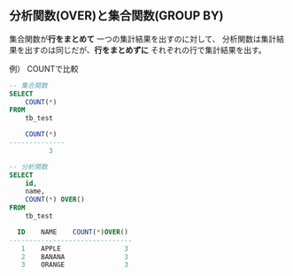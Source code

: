 ## 分析関数(OVER)と集合関数(GROUP BY)
集合関数が**行をまとめて** 一つの集計結果を出すのに対して、
分析関数は集計結果を出すのは同じだが、**行をまとめずに** それぞれの行で集計結果を出す。

例） COUNTで比較
```sql
-- 集合関数
SELECT
    COUNT(*)
FROM
    tb_test

    COUNT(*)
--------------
          3
```

```sql
-- 分析関数
SELECT
    id,
    name,
    COUNT(*) OVER()
FROM
    tb_test

  ID    NAME    COUNT(*)OVER()
-------------------------------
   1    APPLE                3
   2    BANANA               3
   3    ORANGE               3
```
